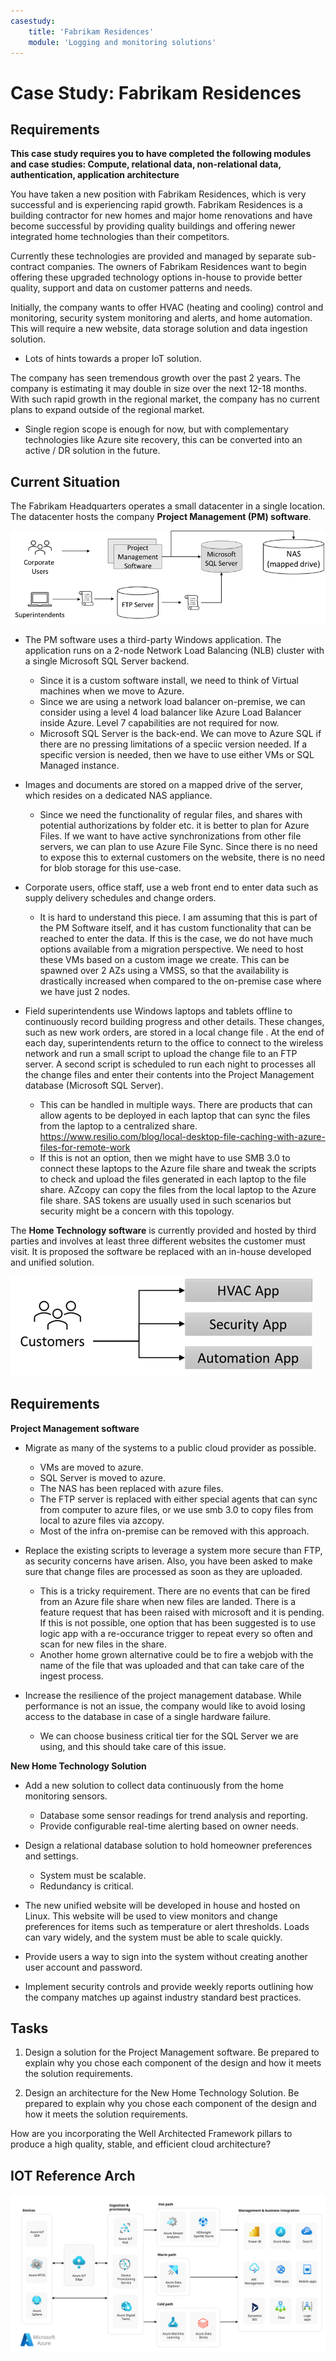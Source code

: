 ```yaml
---
casestudy:
    title: 'Fabrikam Residences'
    module: 'Logging and monitoring solutions'
---
```

# Case Study: Fabrikam Residences

## Requirements

**This case study requires you to have completed the following modules and case studies:  Compute, relational data, non-relational data, authentication, application architecture**

You have taken a new position with Fabrikam Residences, which is very successful and is experiencing rapid growth. Fabrikam Residences is a building contractor for new homes and major home renovations and have become successful by providing quality buildings and offering newer integrated home technologies than their competitors.  

Currently these technologies are provided and managed by separate sub-contract companies. The owners of Fabrikam Residences want to begin offering these upgraded technology options in-house to provide better quality, support and data on customer patterns and needs. 
 
Initially, the company wants to offer HVAC (heating and cooling) control and monitoring, security system monitoring and alerts, and home automation. This will require a new website, data storage solution and data ingestion solution.
  * Lots of hints towards a proper IoT solution.

The company has seen tremendous growth over the past 2 years. The company is estimating it may double in size over the next 12-18 months. With such rapid growth in the regional market, the company has no current plans to expand outside of the regional market.
  * Single region scope is enough for now, but with complementary technologies like Azure site recovery, this can be converted into an active / DR solution in the future. 

## Current Situation

The Fabrikam Headquarters operates a small datacenter in a single location. The datacenter hosts the company **Project Management (PM) software**.

![Project managment software architecture](media/fabrikam.png)

- The PM software uses a third-party Windows application. The application runs on a 2-node Network Load Balancing (NLB) cluster with a single Microsoft SQL Server backend.  
  * Since it is a custom software install, we need to think of Virtual machines when we move to Azure.
  * Since we are using a network load balancer on-premise, we can consider using a level 4 load balancer like Azure Load Balancer inside Azure. Level 7 capabilities are not required for now. 
  * Microsoft SQL Server is the back-end. We can move to Azure SQL if there are no pressing limitations of a speciic version needed. If a specific version is needed, then we have to use either VMs or SQL Managed instance. 

- Images and documents are stored on a mapped drive of the server, which resides on a dedicated NAS appliance.
  * Since we need the functionality of regular files, and shares with potential authorizations by folder etc. it is better to plan for Azure Files. If we want to have active synchronizations from other file servers, we can plan to use Azure File Sync. Since there is no need to expose this to external customers on the website, there is no need for blob storage for this use-case.

- Corporate users, office staff, use a web front end to enter data such as supply delivery schedules and change orders.
  * It is hard to understand this piece. I am assuming that this is part of the PM Software itself, and it has custom functionality that can be reached to enter the data. If this is the case, we do not have much options available from a migration perspective. We need to host these VMs based on a custom image we create. This can be spawned over 2 AZs using a VMSS, so that the availability is drastically increased when compared to the on-premise case where we have just 2 nodes.

-	Field superintendents use Windows laptops and tablets offline to continuously record building progress and other details.  These changes, such as new work orders, are stored in a local change file .  At the end of each day, superintendents return to the office to connect to the wireless network and run a small script to upload the change file to an FTP server.  A second script is scheduled to run each night to processes all the change files and enter their contents into the Project Management database (Microsoft SQL Server).
    * This can be handled in multiple ways. There are products that can allow agents to be deployed in each laptop that can sync the files from the laptop to a centralized share. https://www.resilio.com/blog/local-desktop-file-caching-with-azure-files-for-remote-work 
    * If this is not an option, then we might have to use SMB 3.0 to connect these laptops to the Azure file share and tweak the scripts to check and upload the files generated in each laptop to the file share. AZcopy can copy the files from the local laptop to the Azure file share. SAS tokens are usually used in such scenarios but security might be a concern with this topology.

The **Home Technology software** is currently provided and hosted by third parties and involves at least three different websites the customer must visit.  It is proposed the software be replaced with an in-house developed and unified solution.

![Diagram of HVAC, Security, and Automation app](media/software.png)

## Requirements 

**Project Management software**

- Migrate as many of the systems to a public cloud provider as possible.
  * VMs are moved to azure.
  * SQL Server is moved to azure.
  * The NAS has been replaced with azure files. 
  * The FTP server is replaced with either special agents that can sync from computer to azure files, or we use smb 3.0 to copy files from local to azure files via azcopy. 
  * Most of the infra on-premise can be removed with this approach. 

- Replace the existing scripts to leverage a system more secure than FTP, as security concerns have arisen. Also, you have been asked to make sure that change files are processed as soon as they are uploaded.
  * This is a tricky requirement. There are no events that can be fired from an Azure file share when new files are landed. There is a feature request that has been raised with microsoft and it is pending. If this is not possible, one option that has been suggested is to use logic app with a re-occurance trigger to repeat every so often and scan for new files in the share. 
  * Another home grown alternative could be to fire a webjob with the name of the file that was uploaded and that can take care of the ingest process.

- Increase the resilience of the project management database. While performance is not an issue, the company would like to avoid losing access to the database in case of a single hardware failure.
  * We can choose business critical tier for the SQL Server we are using, and this should take care of this issue. 

**New Home Technology Solution**

- Add a new solution to collect data continuously from the home monitoring sensors.
  - Database some sensor readings for trend analysis and reporting.
  - Provide configurable real-time alerting based on owner needs.
  
- Design a relational database solution to hold homeowner preferences and settings.
  - System must be scalable.
  - Redundancy is critical.
  
- The new unified website will be developed in house and hosted on Linux.  This website will be used to view monitors and change preferences for items such as temperature or alert thresholds. Loads can vary widely, and the system must be able to scale quickly.

-	Provide users a way to sign into the system without creating another user account and password.

- Implement security controls and provide weekly reports outlining how the company matches up against industry standard best practices.

## Tasks 

1. Design a solution for the Project Management software. Be prepared to explain why you chose each component of the design and how it meets the solution requirements.

2. Design an architecture for the New Home Technology Solution. Be prepared to explain why you chose each component of the design and how it meets the solution requirements.

How are you incorporating the Well Architected Framework pillars to produce a high quality, stable, and efficient cloud architecture?

## IOT Reference Arch

![IOT ref arch](media/iot-refarch.svg)